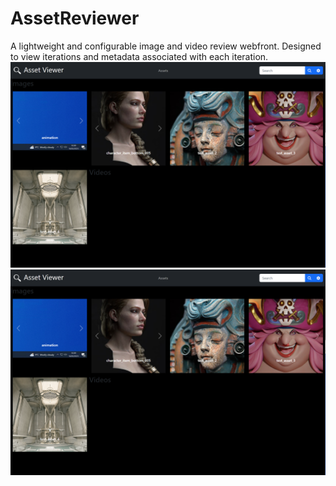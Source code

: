 # AssetReviewer
A lightweight and configurable image and video review webfront. Designed to view iterations and metadata associated with each iteration.
![alt text](https://raw.githubusercontent.com/ChrisTwaitees/AssetReviewer/master/resources/readme_image.PNG?token=GHSAT0AAAAAAB5TTSLFM2RPFXBBYRUJDMCKY7RKYVQ)
<img src="resources/readme_image.PNG"/>
